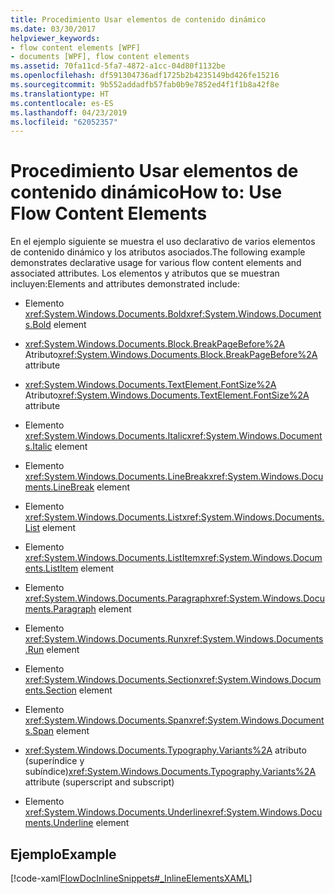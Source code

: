 ```yaml
---
title: Procedimiento Usar elementos de contenido dinámico
ms.date: 03/30/2017
helpviewer_keywords:
- flow content elements [WPF]
- documents [WPF], flow content elements
ms.assetid: 70fa11cd-5fa7-4872-a1cc-04d80f1132be
ms.openlocfilehash: df591304736adf1725b2b4235149bd426fe15216
ms.sourcegitcommit: 9b552addadfb57fab0b9e7852ed4f1f1b8a42f8e
ms.translationtype: HT
ms.contentlocale: es-ES
ms.lasthandoff: 04/23/2019
ms.locfileid: "62052357"
---
```

# <a name="how-to-use-flow-content-elements"></a><span data-ttu-id="60f10-102">Procedimiento Usar elementos de contenido dinámico</span><span class="sxs-lookup"><span data-stu-id="60f10-102">How to: Use Flow Content Elements</span></span>
<span data-ttu-id="60f10-103">En el ejemplo siguiente se muestra el uso declarativo de varios elementos de contenido dinámico y los atributos asociados.</span><span class="sxs-lookup"><span data-stu-id="60f10-103">The following example demonstrates declarative usage for various flow content elements and associated attributes.</span></span>  <span data-ttu-id="60f10-104">Los elementos y atributos que se muestran incluyen:</span><span class="sxs-lookup"><span data-stu-id="60f10-104">Elements and attributes demonstrated include:</span></span>  
  
- <span data-ttu-id="60f10-105">Elemento <xref:System.Windows.Documents.Bold></span><span class="sxs-lookup"><span data-stu-id="60f10-105"><xref:System.Windows.Documents.Bold> element</span></span>  
  
- <span data-ttu-id="60f10-106"><xref:System.Windows.Documents.Block.BreakPageBefore%2A> Atributo</span><span class="sxs-lookup"><span data-stu-id="60f10-106"><xref:System.Windows.Documents.Block.BreakPageBefore%2A> attribute</span></span>  
  
- <span data-ttu-id="60f10-107"><xref:System.Windows.Documents.TextElement.FontSize%2A> Atributo</span><span class="sxs-lookup"><span data-stu-id="60f10-107"><xref:System.Windows.Documents.TextElement.FontSize%2A> attribute</span></span>  
  
- <span data-ttu-id="60f10-108">Elemento <xref:System.Windows.Documents.Italic></span><span class="sxs-lookup"><span data-stu-id="60f10-108"><xref:System.Windows.Documents.Italic> element</span></span>  
  
- <span data-ttu-id="60f10-109">Elemento <xref:System.Windows.Documents.LineBreak></span><span class="sxs-lookup"><span data-stu-id="60f10-109"><xref:System.Windows.Documents.LineBreak> element</span></span>  
  
- <span data-ttu-id="60f10-110">Elemento <xref:System.Windows.Documents.List></span><span class="sxs-lookup"><span data-stu-id="60f10-110"><xref:System.Windows.Documents.List> element</span></span>  
  
- <span data-ttu-id="60f10-111">Elemento <xref:System.Windows.Documents.ListItem></span><span class="sxs-lookup"><span data-stu-id="60f10-111"><xref:System.Windows.Documents.ListItem> element</span></span>  
  
- <span data-ttu-id="60f10-112">Elemento <xref:System.Windows.Documents.Paragraph></span><span class="sxs-lookup"><span data-stu-id="60f10-112"><xref:System.Windows.Documents.Paragraph> element</span></span>  
  
- <span data-ttu-id="60f10-113">Elemento <xref:System.Windows.Documents.Run></span><span class="sxs-lookup"><span data-stu-id="60f10-113"><xref:System.Windows.Documents.Run> element</span></span>  
  
- <span data-ttu-id="60f10-114">Elemento <xref:System.Windows.Documents.Section></span><span class="sxs-lookup"><span data-stu-id="60f10-114"><xref:System.Windows.Documents.Section> element</span></span>  
  
- <span data-ttu-id="60f10-115">Elemento <xref:System.Windows.Documents.Span></span><span class="sxs-lookup"><span data-stu-id="60f10-115"><xref:System.Windows.Documents.Span> element</span></span>  
  
- <span data-ttu-id="60f10-116"><xref:System.Windows.Documents.Typography.Variants%2A> atributo (superíndice y subíndice)</span><span class="sxs-lookup"><span data-stu-id="60f10-116"><xref:System.Windows.Documents.Typography.Variants%2A> attribute (superscript and subscript)</span></span>  
  
- <span data-ttu-id="60f10-117">Elemento <xref:System.Windows.Documents.Underline></span><span class="sxs-lookup"><span data-stu-id="60f10-117"><xref:System.Windows.Documents.Underline> element</span></span>  
  
## <a name="example"></a><span data-ttu-id="60f10-118">Ejemplo</span><span class="sxs-lookup"><span data-stu-id="60f10-118">Example</span></span>  
 [!code-xaml[FlowDocInlineSnippets#_InlineElementsXAML](~/samples/snippets/csharp/VS_Snippets_Wpf/FlowDocInlineSnippets/CS/document.xaml#_inlineelementsxaml)]
